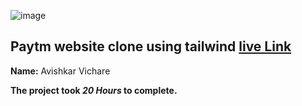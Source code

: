 ![image](https://img.shields.io/badge/tailwind-Shopify-green)


## Paytm website clone using tailwind  [live Link](https://shopify-clone-tailwind.netlify.app/)

**Name:** Avishkar Vichare

**The project took ***20 Hours*** to complete.** 
